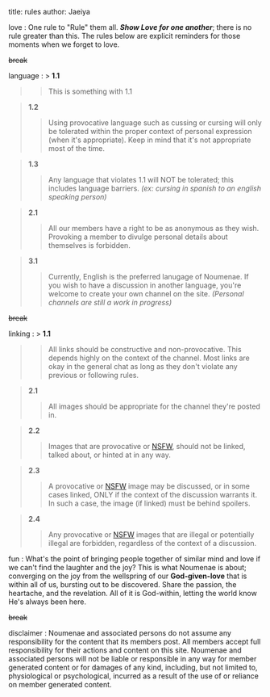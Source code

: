 title: rules
author: Jaeiya

love
: One rule to "Rule" them all. ___Show Love for one another___; there is no rule greater than this. The rules below are explicit reminders for those moments when we forget to love.

~~break~~

language
: > **1.1**
  >> This is something with 1.1

  > **1.2**
  >> Using provocative language such as cussing or cursing will only be tolerated within the proper context of personal expression (when it's appropriate). Keep in mind that it's not appropriate most of the time.

  > **1.3**
  >> Any language that violates 1.1 will NOT be tolerated; this includes language barriers. _(ex: cursing in spanish to an english speaking person)_

  > **2.1**
  >> All our members have a right to be as anonymous as they wish. Provoking a member to divulge personal details about themselves is forbidden.

  > **3.1**
  >> Currently, English is the preferred lanugage of Noumenae. If you wish to have a discussion in another language, you're welcome to create your own channel on the site. _(Personal channels are still a work in progress)_

~~break~~

linking
: > **1.1**
  >> All links should be constructive and non-provocative. This depends highly on the context of the channel. Most links are okay in the general chat as long as they don't violate any previous or following rules.

  > **2.1**
  >> All images should be appropriate for the channel they're posted in.

  > **2.2**
  >> Images that are provocative or [NSFW], should not be linked, talked about, or hinted at in any way.

  > **2.3**
  >> A provocative or [NSFW] image may be discussed, or in some cases linked, ONLY if the context of the discussion warrants it. In such a case, the image (if linked) must be behind spoilers.

  > **2.4**
  >> Any provocative or [NSFW] images that are illegal or potentially illegal are forbidden, regardless of the context of a discussion.

[nsfw]:#/home/faq/what-are-common-phrases


fun
: What's the point of bringing people together of similar mind and love if we can't find the laughter and the joy? This is what Noumenae is about; converging on the joy from the wellspring of our **God-given-love** that is within all of us, bursting out to be discovered. Share the passion, the heartache, and the revelation. All of it is God-within, letting the world know He's always been here.

~~break~~

disclaimer
: Noumenae and associated persons do not assume any responsibility for the content that its members post. All members accept full responsibility for their actions and content on this site. Noumenae and associated persons will not be liable or responsible in any way for member generated content or for damages of any kind, including, but not limited to, physiological or psychological, incurred as a result of the use of or reliance on member generated content.
